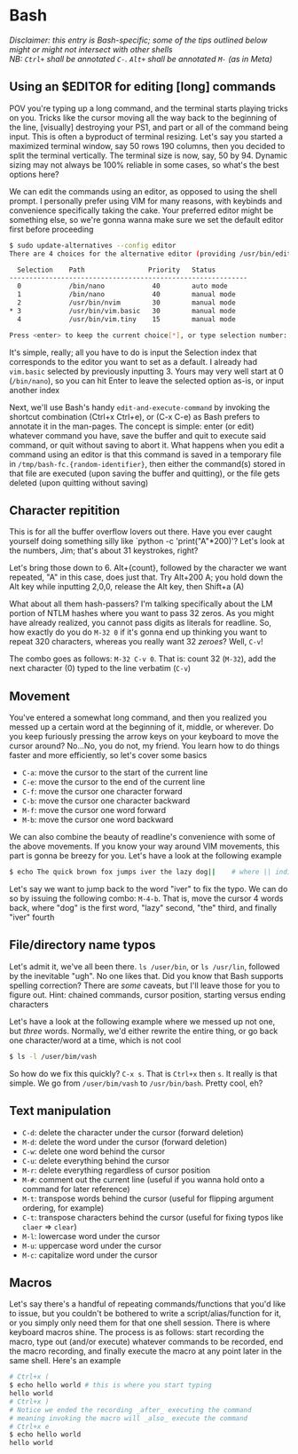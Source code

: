 # Bash

_Disclaimer: this entry is Bash-specific; some of the tips outlined below might or might not intersect with other shells_\
_NB: `Ctrl+` shall be annotated `C-`. `Alt+` shall be annotated `M-` (as in Meta)_

## Using an $EDITOR for editing [long] commands

POV you're typing up a long command, and the terminal starts playing tricks on you. Tricks like the cursor moving all the way back to the beginning of the line, [visually] destroying your PS1, and part or all of the command being input. This is often a byproduct of terminal resizing. Let's say you started a maximized terminal window, say 50 rows 190 columns, then you decided to split the terminal vertically. The terminal size is now, say, 50 by 94. Dynamic sizing may not always be 100% reliable in some cases, so what's the best options here?

We can edit the commands using an editor, as opposed to using the shell prompt. I personally prefer using VIM for many reasons, with keybinds and convenience specifically taking the cake. Your preferred editor might be something else, so we're gonna wanna make sure we set the default editor first before proceeding

```sh
$ sudo update-alternatives --config editor
There are 4 choices for the alternative editor (providing /usr/bin/editor).

  Selection    Path                Priority   Status
------------------------------------------------------------
  0            /bin/nano            40        auto mode
  1            /bin/nano            40        manual mode
  2            /usr/bin/nvim        30        manual mode
* 3            /usr/bin/vim.basic   30        manual mode
  4            /usr/bin/vim.tiny    15        manual mode

Press <enter> to keep the current choice[*], or type selection number:
```

It's simple, really; all you have to do is input the Selection index that corresponds to the editor you want to set as a default. I already had `vim.basic` selected by previously inputting 3. Yours may very well start at 0 (`/bin/nano`), so you can hit Enter to leave the selected option as-is, or input another index

Next, we'll use Bash's handy `edit-and-execute-command` by invoking the shortcut combination (Ctrl+x Ctrl+e), or (C-x C-e) as Bash prefers to annotate it in the man-pages. The concept is simple: enter (or edit) whatever command you have, save the buffer and quit to execute said command, or quit without saving to abort it. What happens when you edit a command using an editor is that this command is saved in a temporary file in `/tmp/bash-fc.{random-identifier}`, then either the command(s) stored in that file are executed (upon saving the buffer and quitting), or the file gets deleted (upon quitting without saving)

## Character repitition

This is for all the buffer overflow lovers out there. Have you ever caught yourself doing something silly like `python -c 'print("A"*200)'? Let's look at the numbers, Jim; that's about 31 keystrokes, right?

Let's bring those down to 6. Alt+{count}, followed by the character we want repeated, "A" in this case, does just that. Try Alt+200 A; you hold down the Alt key while inputting 2,0,0, release the Alt key, then Shift+a (A)

What about all them hash-passers? I'm talking specifically about the LM portion of NTLM hashes where you want to pass 32 zeros. As you might have already realized, you cannot pass digits as literals for readline. So, how exactly do you do `M-32 0` if it's gonna end up thinking you want to repeat 320 characters, whereas you really want 32 _zeroes_? Well, `C-v`!

The combo goes as follows: `M-32 C-v 0`. That is: count 32 (`M-32`), add the next character (0) typed to the line verbatim (`C-v`)

## Movement

You've entered a somewhat long command, and then you realized you messed up a certain word at the beginning of it, middle, or wherever. Do you keep furiously pressing the arrow keys on your keyboard to move the cursor around? No...No, you do not, my friend. You learn how to do things faster and more efficiently, so let's cover some basics

- `C-a`: move the cursor to the start of the current line
- `C-e`: move the cursor to the end of the current line
- `C-f`: move the cursor one character forward
- `C-b`: move the cursor one character backward
- `M-f`: move the cursor one word forward
- `M-b`: move the cursor one word backward

We can also combine the beauty of readline's convenience with some of the above movements. If you know your way around VIM movements, this part is gonna be breezy for you. Let's have a look at the following example

```sh
$ echo The quick brown fox jumps iver the lazy dog||    # where || indicates the cursor position
```

Let's say we want to jump back to the word "iver" to fix the typo. We can do so by issuing the following combo: `M-4-b`. That is, move the cursor 4 words back, where "dog" is the first word, "lazy" second, "the" third, and finally "iver" fourth

## File/directory name typos

Let's admit it, we've all been there. `ls /user/bin`, or `ls /usr/lin`, followed by the inevitable "ugh". No one likes that. Did you know that Bash supports spelling correction? There are _some_ caveats, but I'll leave those for you to figure out. Hint: chained commands, cursor position, starting versus ending characters

Let's have a look at the following example where we messed up not one, but _three_ words. Normally, we'd either rewrite the entire thing, or go back one character/word at a time, which is not cool

```sh
$ ls -l /user/bim/vash
```

So how do we fix this quickly? `C-x s`. That is `Ctrl+x` then `s`. It really is that simple. We go from `/user/bim/vash` to `/usr/bin/bash`. Pretty cool, eh?

## Text manipulation

- `C-d`: delete the character under the cursor (forward deletion)
- `M-d`: delete the word under the cursor (forward deletion)
- `C-w`: delete one word behind the cursor
- `C-u`: delete everything behind the cursor
- `M-r`: delete everything regardless of cursor position
- `M-#`: comment out the current line (useful if you wanna hold onto a command for later reference)
- `M-t`: transpose words behind the cursor (useful for flipping argument ordering, for example)
- `C-t`: transpose characters behind the cursor (useful for fixing typos like `claer` => `clear`)
- `M-l`: lowercase word under the cursor
- `M-u`: uppercase word under the cursor
- `M-c`: capitalize word under the cursor

## Macros

Let's say there's a handful of repeating commands/functions that you'd like to issue, but you couldn't be bothered to write a script/alias/function for it, or you simply only need them for that one shell session. There is where keyboard macros shine. The process is as follows: start recording the macro, type out (and/or execute) whatever commands to be recorded, end the macro recording, and finally execute the macro at any point later in the same shell. Here's an example

```sh
# Ctrl+x (
$ echo hello world # this is where you start typing
hello world
# Ctrl+x )
# Notice we ended the recording _after_ executing the command
# meaning invoking the macro will _also_ execute the command
# Ctrl+x e
$ echo hello world
hello world
```
